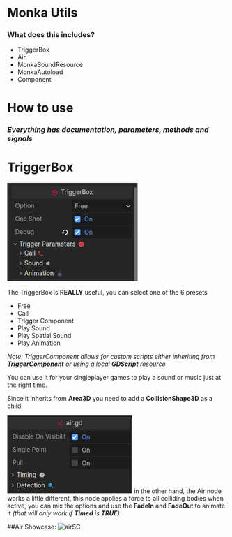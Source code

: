 # Monka Utils

### What does this includes?

- TriggerBox
- Air
- MonkaSoundResource
- MonkaAutoload
- Component

# How to use

### *Everything has documentation, parameters, methods and signals*

# TriggerBox
![TB](monka_utils/images/tb_ss_1.png)

The TriggerBox is **REALLY** useful, you can select one of the 6 presets
- Free
- Call
- Trigger Component 
- Play Sound
- Play Spatial Sound
- Play Animation

*Note: TriggerComponent allows for custom scripts either inheriting from **TriggerComponent** or  using a local **GDScript** resource*

You can use it for your singleplayer games to play a sound or music just at the right time.

Since it inherits from **Area3D** you need to add a **CollisionShape3D** as a child.

![Air](monka_utils/images/air_ss_1.png)
in the other hand, the Air node works a little different, this node applies a force to all colliding bodies when active, you can mix
the options and use the **FadeIn** and **FadeOut** to animate it *(that will only work if **Timed** is **TRUE**)*

##Air Showcase:
![airSC](monka_utils/images/air_showcase.gif)
